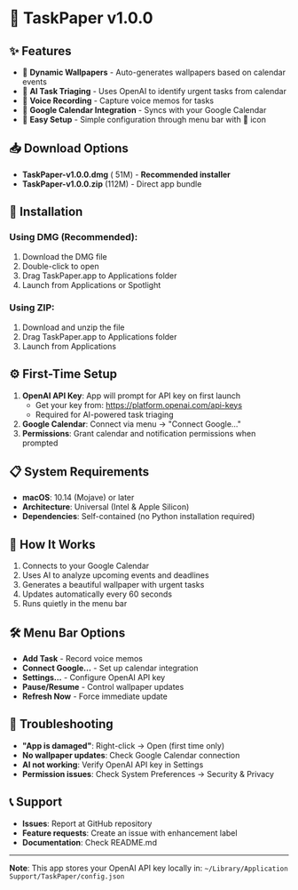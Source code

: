 # 📝 TaskPaper v1.0.0

## ✨ Features
- 🎨 **Dynamic Wallpapers** - Auto-generates wallpapers based on calendar events
- 🤖 **AI Task Triaging** - Uses OpenAI to identify urgent tasks from calendar
- 🎤 **Voice Recording** - Capture voice memos for tasks
- 📅 **Google Calendar Integration** - Syncs with your Google Calendar
- 🔧 **Easy Setup** - Simple configuration through menu bar with 📝 icon

## 📥 Download Options
- **TaskPaper-v1.0.0.dmg** ( 51M) - **Recommended installer**
- **TaskPaper-v1.0.0.zip** (112M) - Direct app bundle

## 🚀 Installation
### Using DMG (Recommended):
1. Download the DMG file
2. Double-click to open
3. Drag TaskPaper.app to Applications folder
4. Launch from Applications or Spotlight

### Using ZIP:
1. Download and unzip the file
2. Drag TaskPaper.app to Applications folder
3. Launch from Applications

## ⚙️ First-Time Setup
1. **OpenAI API Key**: App will prompt for API key on first launch
   - Get your key from: https://platform.openai.com/api-keys
   - Required for AI-powered task triaging
2. **Google Calendar**: Connect via menu → "Connect Google…"
3. **Permissions**: Grant calendar and notification permissions when prompted

## 📋 System Requirements
- **macOS**: 10.14 (Mojave) or later
- **Architecture**: Universal (Intel & Apple Silicon)
- **Dependencies**: Self-contained (no Python installation required)

## 🎯 How It Works
1. Connects to your Google Calendar
2. Uses AI to analyze upcoming events and deadlines
3. Generates a beautiful wallpaper with urgent tasks
4. Updates automatically every 60 seconds
5. Runs quietly in the menu bar

## 🛠️ Menu Bar Options
- **Add Task** - Record voice memos
- **Connect Google…** - Set up calendar integration  
- **Settings…** - Configure OpenAI API key
- **Pause/Resume** - Control wallpaper updates
- **Refresh Now** - Force immediate update

## 🐛 Troubleshooting
- **"App is damaged"**: Right-click → Open (first time only)
- **No wallpaper updates**: Check Google Calendar connection
- **AI not working**: Verify OpenAI API key in Settings
- **Permission issues**: Check System Preferences → Security & Privacy

## 📞 Support
- **Issues**: Report at GitHub repository
- **Feature requests**: Create an issue with enhancement label
- **Documentation**: Check README.md

---
**Note**: This app stores your OpenAI API key locally in:
`~/Library/Application Support/TaskPaper/config.json`
